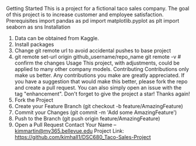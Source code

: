 Getting Started
This is a project for a fictional taco sales company.  The goal of this project is to increase customer and employee satisfaction.
Prerequisites
import pandas as pd
import matplotlib.pyplot as plt
import seaborn as sns
Installation
1.	Data can be obtained from Kaggle.
2.	Install packages
3.	Change git remote url to avoid accidental pushes to base project
4.	git remote set-url origin github_username/repo_name git remote -v # confirm the changes
Usage
This project, with adjustments, could be applied to many other company models. 
Contributing
Contributions only make us better. Any contributions you make are greatly appreciated.  If you have a suggestion that would make this better, please fork the repo and create a pull request. You can also simply open an issue with the tag "enhancement". Don't forget to give the project a star! Thanks again!
1.	Fork the Project
2.	Create your Feature Branch (git checkout -b feature/AmazingFeature)
3.	Commit your Changes (git commit -m 'Add some AmazingFeature')
4.	Push to the Branch (git push origin feature/AmazingFeature)
5.	Open a Pull Request
Contact
Your Name – kimmartin@my365.bellevue.edu
Project Link: https://github.com/kimhall1/DSC680_Taco-Sales-Project
